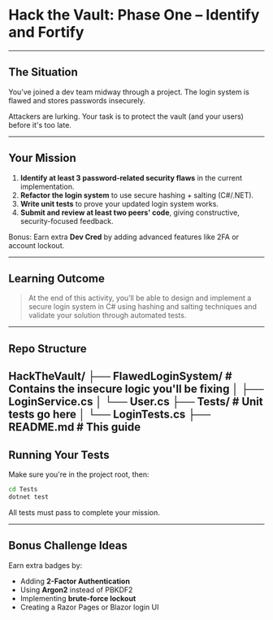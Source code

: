 
# Hack the Vault: Phase One – Identify and Fortify

---

## The Situation  
You’ve joined a dev team midway through a project. The login system is flawed and stores passwords insecurely.  

Attackers are lurking. Your task is to protect the vault (and your users) before it's too late.

---

## Your Mission  
1. **Identify at least 3 password-related security flaws** in the current implementation.  
2. **Refactor the login system** to use secure hashing + salting (C#/.NET).  
3. **Write unit tests** to prove your updated login system works.  
4. **Submit and review at least two peers' code**, giving constructive, security-focused feedback.  

Bonus: Earn extra **Dev Cred** by adding advanced features like 2FA or account lockout.

---

## Learning Outcome  
> At the end of this activity, you’ll be able to design and implement a secure login system in C# using hashing and salting techniques and validate your solution through automated tests.

---

## Repo Structure  

HackTheVault/
├── FlawedLoginSystem/          # Contains the insecure logic you'll be fixing
│   ├── LoginService.cs
│   └── User.cs
├── Tests/                      # Unit tests go here
│   └── LoginTests.cs
├── README.md                   # This guide
---

## Running Your Tests  
Make sure you're in the project root, then:

```bash
cd Tests
dotnet test
```

All tests must pass to complete your mission.

---

## Bonus Challenge Ideas  
Earn extra badges by:

- Adding **2-Factor Authentication**  
- Using **Argon2** instead of PBKDF2  
- Implementing **brute-force lockout**  
- Creating a Razor Pages or Blazor login UI  

